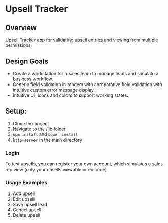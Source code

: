 # Upsell Tracker

## Overview
Upsell Tracker app for validating upsell entries and viewing from multiple permissions.

## Design Goals
* Create a workstation for a sales team to manage leads and simulate a business workflow.
* Generic field validation in tandem with comparative field validation with intuitive custom error message display.
* Intuitive UI, icons and colors to support working states.

## Setup:
1. Clone the project
2. Navigate to the /lib folder
3. `npm install` and `bower install`
4. `http-server` in the main directory

### Login
To test upsells, you can register your own account, which simulates a sales rep view (only your upsells viewable or editable)

### Usage Examples:
1. Add upsell
2. Edit upsell
3. Save upsell lead
4. Cancel upsell
5. Delete upsell  





